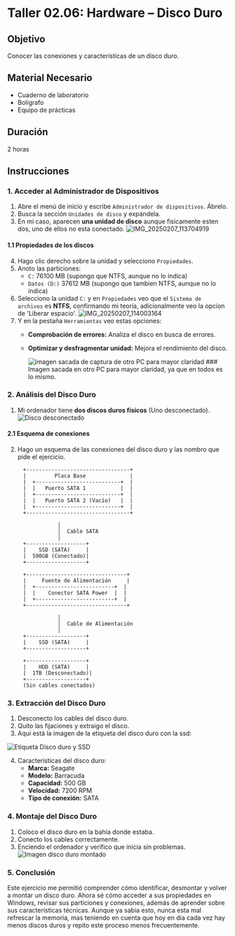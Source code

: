 # Taller 02.06: Hardware – Disco Duro

## Objetivo
Conocer las conexiones y características de un disco duro.

## Material Necesario
- Cuaderno de laboratorio
- Bolígrafo
- Equipo de prácticas

## Duración
2 horas

## Instrucciones

### 1. Acceder al Administrador de Dispositivos
1. Abre el menú de inicio y escribe `Administrador de dispositivos`. Ábrelo.
2. Busca la sección `Unidades de disco` y expándela.
3. En mi caso, aparecen **una unidad de disco** aunque fisicamente esten dos, uno de ellos no esta conectado.
![IMG_20250207_113704919](https://github.com/user-attachments/assets/e3dbe9ae-eb3e-4dbe-b86d-280ea67e215f)

#### 1.1 Propiedades de los discos
4. Hago clic derecho sobre la unidad y selecciono `Propiedades`.
5. Anoto las particiones:
   - `C:` 76100 MB (supongo que NTFS, aunque no lo indica)
   - `Datos (D:)` 37612 MB (supongo que tambien NTFS, aunque no lo indica)
7. Selecciono la unidad `C:` y en `Propiedades` veo que el `Sistema de archivos` es **NTFS**, confirmando mi teoría, adicionalmente veo la opcion de 'Liberar espacio'.
   ![IMG_20250207_114003164](https://github.com/user-attachments/assets/da0f0478-fded-4a5d-8a7b-9fd0422024ee)
9. Y en la pestaña `Herramientas` veo estas opciones:
   - **Comprobación de errores:** Analiza el disco en busca de errores.
   - **Optimizar y desfragmentar unidad:** Mejora el rendimiento del disco.

     ![imagen sacada de captura de otro PC para mayor claridad](https://github.com/user-attachments/assets/2f85ca20-30a2-48e7-a10e-950e7a13af12) ### Imagen sacada en otro PC para mayor claridad, ya que en todos es lo mismo.


### 2. Análisis del Disco Duro
1. Mi ordenador tiene **dos discos duros físicos** (Uno desconectado).
![Disco desconectado](https://github.com/user-attachments/assets/ff444f70-9c67-4a10-b291-d7f1e9db709d)



#### 2.1 Esquema de conexiones
2. Hago un esquema de las conexiones del disco duro y las nombro que pide el ejercicio.

```
     +---------------------------------+
     |         Placa Base              |
     |  +---------------------------+  |
     |  |   Puerto SATA 1           |  |
     |  +---------------------------+  |
     |  |   Puerto SATA 2 (Vacío)   |  |
     |  +---------------------------+  |
     +---------------------------------+

                │  
                │  Cable SATA  
                │  
     +-------------------+
     |    SSD (SATA)     |
     |  500GB (Conectado)|
     +-------------------+

     +--------------------------------+
     |     Fuente de Alimentación     |
     |  +-------------------------+  |
     |  |    Conector SATA Power  |  |
     |  +-------------------------+  |
     +--------------------------------+

                │  
                │  Cable de Alimentación  
                │  
     +-------------------+
     |    SSD (SATA)     |
     +-------------------+

     +-------------------+
     |    HDD (SATA)     |
     |  1TB (Desconectado)|
     +-------------------+
     (Sin cables conectados)
```

### 3. Extracción del Disco Duro
1. Desconecto los cables del disco duro.
2. Quito las fijaciones y extraigo el disco.
3. Aquí está la imagen de la etiqueta del disco duro con la ssd:

![Etiqueta Disco duro y SSD](https://github.com/user-attachments/assets/e1b4db1b-4871-4ad6-a086-94db2d402cd5)


4. Características del disco duro:
   - **Marca:** Seagate
   - **Modelo:** Barracuda
   - **Capacidad:** 500 GB
   - **Velocidad:** 7200 RPM
   - **Tipo de conexión:** SATA

### 4. Montaje del Disco Duro
1. Coloco el disco duro en la bahía donde estaba.
2. Conecto los cables correctamente.
3. Enciendo el ordenador y verifico que inicia sin problemas.
![Imagen disco duro montado](https://github.com/user-attachments/assets/6e833722-2897-4ffc-972d-6497d08f8b72)


### 5. Conclusión
Este ejercicio me permitió comprender cómo identificar, desmontar y volver a montar un disco duro. Ahora sé cómo acceder a sus propiedades en Windows, revisar sus particiones y conexiones, además de aprender sobre sus características técnicas.
Aunque ya sabia esto, nunca esta mal refrescar la memoria, mas teniendo en cuenta que hoy en dia cada vez hay menos discos duros y repito este proceso menos frecuentemente.
